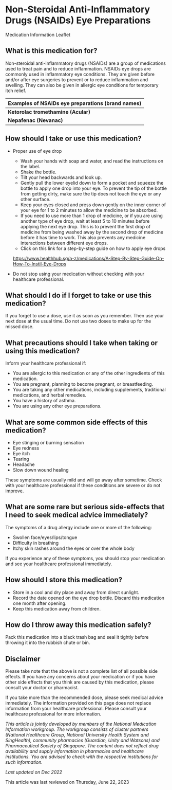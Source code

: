 # Non-Steroidal Anti-Inflammatory Drugs (NSAIDs) Eye Preparations

Medication Information Leaflet

What is this medication for?
----------------------------

Non-steroidal anti-inflammatory drugs (NSAIDs) are a group of medications used to treat pain and to reduce inflammation. NSAIDs eye drops are commonly used in inflammatory eye conditions. They are given before and/or after eye surgeries to prevent or to reduce inflammation and swelling. They can also be given in allergic eye conditions for temporary itch relief.

| Examples of NSAIDs eye preparations (brand names) |
| --- |
| **Ketorolac tromethamine (Acular)** |
| **Nepafenac (Nevanac)** |

How should I take or use this medication?
-----------------------------------------

* Proper use of eye drop

  + Wash your hands with soap and water, and read the instructions on the label.
  + Shake the bottle.
  + Tilt your head backwards and look up.
  + Gently pull the lower eyelid down to form a pocket and squeeze the bottle to apply one drop into your eye. To prevent the tip of the bottle from getting dirty, make sure the tip does not touch the eye or any other surface.
  + Keep your eyes closed and press down gently on the inner corner of your eye for 1 to 2 minutes to allow the medicine to be absorbed.
  + If you need to use more than 1 drop of medicine, or if you are using another type of eye drop, wait at least 5 to 10 minutes before applying the next eye drop. This is to prevent the first drop of medicine from being washed away by the second drop of medicine before it has time to work. This also prevents any medicine interactions between different eye drops.
  + Click on this link for a step-by-step guide on how to apply eye drops

  <https://www.healthhub.sg/a-z/medications/A-Step-By-Step-Guide-On-How-To-Instil-Eye-Drops>

* Do not stop using your medication without checking with your healthcare professional.

What should I do if I forget to take or use this medication?
------------------------------------------------------------

If you forget to use a dose, use it as soon as you remember. Then use your next dose at the usual time. Do not use two doses to make up for the missed dose.

What precautions should I take when taking or using this medication?
--------------------------------------------------------------------

Inform your healthcare professional if:

* You are allergic to this medication or any of the other ingredients of this medication.
* You are pregnant, planning to become pregnant, or breastfeeding.
* You are taking any other medications, including supplements, traditional medications, and herbal remedies.
* You have a history of asthma.
* You are using any other eye preparations.

What are some common side effects of this medication?
-----------------------------------------------------

* Eye stinging or burning sensation
* Eye redness
* Eye itch
* Tearing
* Headache
* Slow down wound healing

These symptoms are usually mild and will go away after sometime. Check with your healthcare professional if these conditions are severe or do not improve.

What are some rare but serious side-effects that I need to seek medical advice immediately?
-------------------------------------------------------------------------------------------

The symptoms of a drug allergy include one or more of the following:

* Swollen face/eyes/lips/tongue
* Difficulty in breathing
* Itchy skin rashes around the eyes or over the whole body

If you experience any of these symptoms, you should stop your medication and see your healthcare professional immediately.

How should I store this medication?
-----------------------------------

* Store in a cool and dry place and away from direct sunlight.
* Record the date opened on the eye drop bottle. Discard this medication one month after opening.
* Keep this medication away from children.

How do I throw away this medication safely?
-------------------------------------------

Pack this medication into a black trash bag and seal it tightly before throwing it into the rubbish chute or bin.

Disclaimer
----------

  

Please take note that the above is not a complete list of all possible side effects. If you have any concerns about your medication or if you have other side effects that you think are caused by this medication, please consult your doctor or pharmacist.

If you take more than the recommended dose, please seek medical advice immediately. The information provided on this page does not replace information from your healthcare professional. Please consult your healthcare professional for more information.

*This article is jointly developed by members of the National Medication Information workgroup. The workgroup consists of cluster partners (National Healthcare Group, National University Health System and SingHealth), community pharmacies (Guardian, Unity and Watsons) and Pharmaceutical Society of Singapore. The content does not reflect drug availability and supply information in pharmacies and healthcare institutions. You are advised to check with the respective institutions for such information.*

*Last updated on Dec 2022*

This article was last reviewed on
Thursday, June 22, 2023